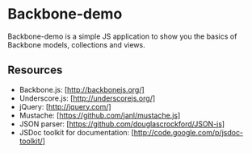 Backbone-demo
=============
Backbone-demo is a simple JS application to show you the basics of Backbone models, collections and views.


Resources
---------
* Backbone.js: [http://backbonejs.org/]
* Underscore.js: [http://underscorejs.org/]
* jQuery: [http://jquery.com/]
* Mustache: [https://github.com/janl/mustache.js]
* JSON parser: [https://github.com/douglascrockford/JSON-js]
* JSDoc toolkit for documentation: [http://code.google.com/p/jsdoc-toolkit/]